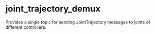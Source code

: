 # joint_trajectory_demux
Provides a single topic for sending JointTrajectory messages to joints of different controllers.
